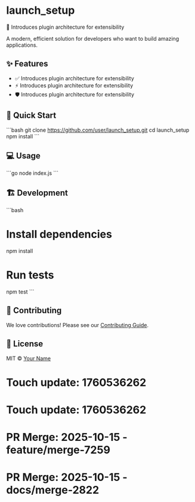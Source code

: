 # launch_setup

🚀 Introduces plugin architecture for extensibility

A modern, efficient solution for developers who want to build amazing applications.

## ✨ Features

- ✅ Introduces plugin architecture for extensibility
- ⚡ Introduces plugin architecture for extensibility
- 🛡️ Introduces plugin architecture for extensibility

## 🚀 Quick Start

\`\`\`bash
git clone https://github.com/user/launch_setup.git
cd launch_setup
npm install
\`\`\`

## 💻 Usage

\`\`\`go
node index.js
\`\`\`

## 🏗️ Development

\`\`\`bash
# Install dependencies
npm install

# Run tests
npm test
\`\`\`

## 🤝 Contributing

We love contributions! Please see our [Contributing Guide](CONTRIBUTING.md).

## 📄 License

MIT © [Your Name](https://github.com/user)

# Touch update: 1760536262

# Touch update: 1760536262

# PR Merge: 2025-10-15 - feature/merge-7259

# PR Merge: 2025-10-15 - docs/merge-2822

